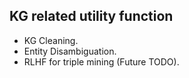## KG related utility function
- KG Cleaning.
- Entity Disambiguation.
- RLHF for triple mining (Future TODO).